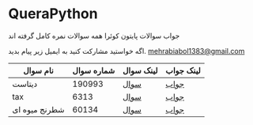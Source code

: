 # QueraPython
جواب سوالات پایتون کوئرا
همه سوالات نمره کامل گرفته اند

اگه خواستید مشارکت کنید به ایمیل زیر پیام بدید.
mehrabiabol1383@gmail.com

| نام سوال | شماره سوال | لینک سوال | لینک جواب |
|---|---|---|---|
| دیتاست | 190993 | [سوال](https://quera.org/problemset/190993) | [جواب](https://github.com/ABMNTM/QueraPython/blob/main/dataset.py)|
| tax | 6313 | [سوال](https://quera.org/problemset/6313) | [جواب](https://github.com/ABMNTM/QueraPython/blob/main/tax.py)|
| شطرنج میوه ای | 60134 | [سوال](https://quera.org/problemset/60134/) | [جواب](https://github.com/ABMNTM/QueraPython/blob/main/fruitChess.py)|
